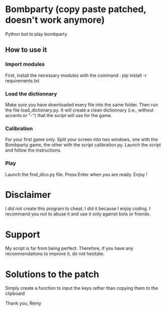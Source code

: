 # Bombparty (copy paste patched, doesn't work anymore)
Python bot to play bombparty

## How to use it

### Import modules
First, install the necessary modules with the command : pip install -r requirements.txt

### Load the dictionnary
Make sure you have downloaded every file into the same folder. Then run the file load_dictionary.py. It will create a clean dictionnary (i.e., without accents or "-") that the script will use for the game.

### Calibration
For your first game only. Split your screen into two windows, one with the Bombparty game, the other with the script calibration.py. Launch the script and follow the instructions. 

### Play
Launch the find_dico.py file. Press Enter when you are ready. Enjoy !

# Disclaimer
I did not create this program to cheat; I did it because I enjoy coding. I recommand you not to abuse it and use it only against bots or friends.

# Support
My script is far from being perfect. Therefore, if you have any recommendations to improve it, do not hesitate. 

# Solutions to the patch
Simply create a function to input the keys rather than copying them to the clipboard

Thank you,
Rémy
